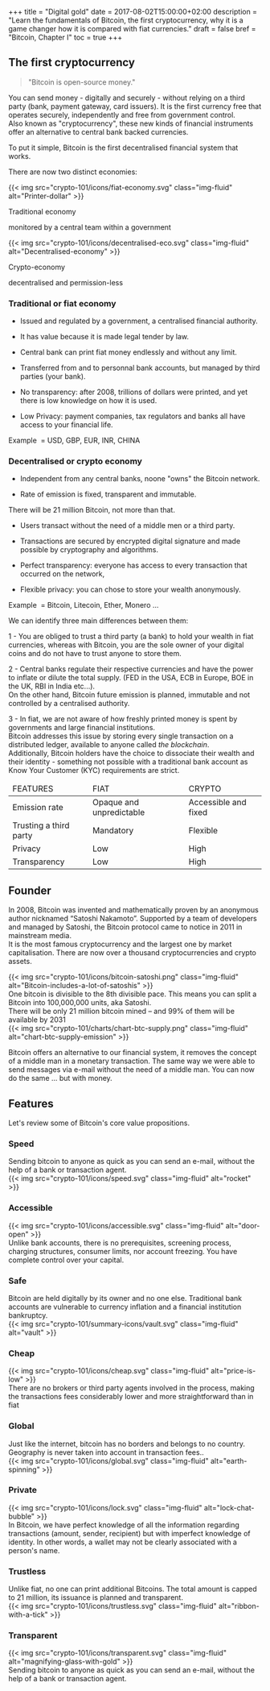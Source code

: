 +++
title = "Digital gold"
date = 2017-08-02T15:00:00+02:00
description = "Learn the fundamentals of Bitcoin, the first cryptocurrency, why it is a game changer how it is compared with fiat currencies."
draft = false
bref = "Bitcoin, Chapter I"
toc = true
+++


## The first cryptocurrency



> "Bitcoin is open-source money."

You can send money - digitally and securely - without relying on a third party (bank, payment gateway, card issuers). It is the first currency free that operates securely, independently and free from government control.  
Also known as "cryptocurrency", these new kinds of financial instruments offer an alternative to central bank backed currencies.

To put it simple, Bitcoin is the first decentralised financial system that works.


<p class="font-weight-bold text-center mt-5">There are now two distinct economies:</p>


<div class="container mt-5 my-4">
  <div class="row text-center">
    <div class="col">
      {{< img src="crypto-101/icons/fiat-economy.svg" class="img-fluid" alt="Printer-dollar" >}}
      <p class="font-weight-bold">Traditional economy </p>
      <p class="small">monitored by a central team within a government</p>
    </div>
    <div class="col">
      {{< img src="crypto-101/icons/decentralised-eco.svg" class="img-fluid" alt="Decentralised-economy" >}}
      <p class="font-weight-bold">Crypto-economy</p>
      <p class="small">decentralised and permission-less</p>
    </div>
  </div>
</div>




### Traditional or fiat economy



* Issued and regulated by a government, a centralised financial authority. 

* It has value because it is made legal tender by law.

* Central bank can print fiat money endlessly and without any limit.

* Transferred from and to personnal bank accounts, but managed by third parties (your bank).

* No transparency: after 2008,  trillions of dollars were printed, and yet there is low knowledge on how it is used. 

* Low Privacy: payment companies, tax regulators and banks all have access to your financial life.

Example  = USD, GBP, EUR, INR, CHINA




### Decentralised or crypto economy



* Independent from any central banks, noone "owns" the Bitcoin network.
 
* Rate of emission is fixed, transparent and immutable. 
<p>There will be 21 million Bitcoin, not more than that.</p>
 
* Users transact without the need of a middle men or a third party. 

* Transactions are secured by encrypted digital signature and made possible by cryptography and algorithms.

* Perfect transparency: everyone has access to every transaction that occurred on the network,

* Flexible privacy: you can chose to store your wealth anonymously.

Example  = Bitcoin, Litecoin, Ether, Monero ...




<p class="font-weight-bold text-center mt-4 my-2"> We can identify three main differences between them:</p>


1 - You are obliged to trust a third party (a bank) to hold your wealth in fiat currencies, whereas with Bitcoin, you are the sole owner of your digital coins and do not have to trust anyone to store them.

2 - Central banks regulate their respective currencies and have the power to inflate or dilute the total supply. (FED in the USA, ECB in Europe, BOE in the UK, RBI in India etc...).   
On the other hand, Bitcoin future emission is planned, immutable and not controlled by a centralised authority.

3 - In fiat, we are not aware of how freshly printed money is spent by governments and large financial institutions.  
Bitcoin addresses this issue by storing every single transaction on a distributed ledger, available to anyone called *the blockchain*.  
Additionally, Bitcoin holders have the choice to dissociate their wealth and their identity - something not possible with a traditional bank account as Know Your Customer (KYC) requirements are strict.


</table>
<table class="table table-sm table-striped my-4">
    <thead>
        <tr class="text-center font-weight-bold">
            <td>FEATURES</td>
            <td>FIAT</td>
            <td>CRYPTO</td>
        </tr>
    </thead>
    <tbody>
        <tr>
            <td class="text-left">Emission rate</td>
            <td class="text-center">Opaque and unpredictable</td>
            <td class="text-center">Accessible and fixed</td>
        </tr>
        <tr>
            <td class="text-left">Trusting a third party</td>
            <td class="text-center">Mandatory</td>
            <td class="text-center">Flexible</td>
        </tr>
        <tr>
            <td class="text-left">Privacy</td>
            <td class="text-center">Low</td>
            <td class="text-center">High</td>
        </tr>
        <tr>
            <td class="text-left">Transparency</td>
            <td class="text-center">Low</td>
            <td class="text-center">High</td>
        </tr>
    </tbody>
</table>

## Founder



In 2008, Bitcoin was invented and mathematically proven by an anonymous author nicknamed “Satoshi Nakamoto”. 
Supported by a team of developers and managed by Satoshi, the Bitcoin protocol came to notice in 2011 in mainstream media.  
It is the most famous cryptocurrency and the largest one by market capitalisation. There are now over a thousand cryptocurrencies and crypto assets.



<div class="container my-3">
  <div class="row align-items-center">
    <div class="col">
      {{< img src="crypto-101/icons/bitcoin-satoshi.png" class="img-fluid" alt="Bitcoin-includes-a-lot-of-satoshis" >}}
    </div>
    <div class="col">
      One bitcoin is divisible to the 8th divisible pace.  
      This means you can split a Bitcoin into 100,000,000 units, aka Satoshi.
    </div>
  </div>
  <div class="row align-items-center">
    <div class="col">
      There will be only 21 million bitcoin mined – and 99% of them will be available by 2031
    </div>
    <div class="col">
      {{< img src="crypto-101/charts/chart-btc-supply.png" class="img-fluid" alt="chart-btc-supply-emission" >}}
    </div>
  </div>
</div>


Bitcoin offers an alternative to our financial system, it removes the concept of a middle man in a monetary transaction. 
The same way we were able to send messages via e-mail without the need of a  middle man.
You can now do the same ... but with money.




## Features


Let's review some of Bitcoin's core value propositions.


### Speed

<div class="container my-3">
  <div class="row align-items-center">
    <div class="col  text-left">
      Sending bitcoin to anyone as quick as you can send an e-mail, without the help of a bank or transaction agent.
    </div>
    <div class="col  text-center">
      {{< img src="crypto-101/icons/speed.svg" class="img-fluid" alt="rocket" >}}
    </div>
  </div>
</div>



### Accessible 

<div class="container my-3">
  <div class="row align-items-center">
    <div class="col  text-center">
      {{< img src="crypto-101/icons/accessible.svg" class="img-fluid" alt="door-open" >}}
    </div>
    <div class="col  text-left">
      Unlike bank accounts, there is no prerequisites, screening process, charging structures, consumer limits, nor account freezing.
      You have complete control over your capital.
    </div>
  </div>
</div>



### Safe

<div class="container my-3">
  <div class="row align-items-center">
    <div class="col text-left">
     Bitcoin are held digitally by its owner and no one else. Traditional bank accounts are vulnerable to currency inflation and a financial institution bankruptcy.
    </div>
    <div class="col  text-center">
      {{< img src="crypto-101/summary-icons/vault.svg" class="img-fluid" alt="vault" >}}
    </div>
  </div>
</div>



### Cheap 

<div class="container my-3">
  <div class="row align-items-center">
    <div class="col text-center">
      {{< img src="crypto-101/icons/cheap.svg" class="img-fluid" alt="price-is-low" >}}
    </div>
    <div class="col text-left">
      There are no brokers or third party agents involved in the process, making the transactions fees considerably lower and more straightforward than in fiat
    </div>
  </div>
</div>



### Global 

<div class="container my-3">
  <div class="row align-items-center">
    <div class="col text-left">
     Just like the internet, bitcoin has no borders and belongs to no country. Geography is never taken into account in transaction fees..
    </div>
    <div class="col text-center">
      {{< img src="crypto-101/icons/global.svg" class="img-fluid" alt="earth-spinning" >}}
    </div>
  </div>
</div>



### Private

<div class="container my-3">
  <div class="row align-items-center">
    <div class="col text-center">
      {{< img src="crypto-101/icons/lock.svg" class="img-fluid" alt="lock-chat-bubble" >}}
    </div>
    <div class="col text-left">
      In Bitcoin, we have perfect knowledge of all the information regarding transactions (amount, sender, recipient) but with imperfect knowledge of identity.
In other words, a wallet may not be clearly associated with a person's name.
    </div>
  </div>
</div>



### Trustless

<div class="container my-3">
  <div class="row align-items-center">
    <div class="col text-left">
      Unlike fiat, no one can print additional Bitcoins. The total amount is capped to 21 million, its issuance is planned and transparent.
    </div>
    <div class="col text-center">
      {{< img src="crypto-101/icons/trustless.svg" class="img-fluid" alt="ribbon-with-a-tick" >}}
    </div>
  </div>
</div>



### Transparent

<div class="container my-3">
  <div class="row align-items-center text-center">
    <div class="col text-center">
      {{< img src="crypto-101/icons/transparent.svg" class="img-fluid" alt="magnifying-glass-with-gold" >}}
    </div>
    <div class="col text-left">
      Sending bitcoin to anyone as quick as you can send an e-mail, without the help of a bank or transaction agent.
    </div>
  </div>
</div>




